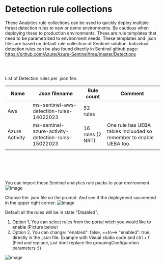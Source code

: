 <h1>Detection rule collections</h1>

These Analytics rule collections can be used to quickly deploy multiple threat detection rules to new or demo environments. Be cautious when deploying these to production environments. These are rule templates that need to be parametrized to environment needs. These templates and .json files are based on default rule collection of Sentinel solution. Individual detection rules can be also found directly in Sentinel github page: https://github.com/Azure/Azure-Sentinel/tree/master/Detections 

<br/><br/>

List of Detection rules per .json file:

<table>
   <thead>
      <tr>
         <th>Name</th>
         <th>Json filename</th>
	 <th>Rule count</th>
	 <th>Comment</th>
      </tr>
   </thead>
   <tbody>
      <tr>
         <td>Aws</td>
         <td>ms-sentinel-aws-detection-rules-14022023</td>
	 <td>52 rules</td>
	 <td></td>
      </tr>
      <tr>
         <td>Azure Activity</td>
         <td>ms-sentinel-azure-activity-detection-rules-15022023</td>
	 <td>16 rules (2 NRT)</td>
	 <td>One rule has UEBA tables incluuded so remember to enable UEBA too.</td>
      </tr>
      <tr>
         <td></td>
         <td></td>
	 <td></td>
	 <td></td>
      </tr>      
   </tbody>
</table>

<br/><br/>
<br/><br/>

You can import these Sentinel analytics rule packs to your environment.
![image](https://user-images.githubusercontent.com/81473026/218717311-8462ebcf-79aa-4806-8f8a-cb668e5d7366.png)

Choose the .json file on the prompt. And see if the deployment succeeded in the upper right corner:
![image](https://user-images.githubusercontent.com/81473026/218717424-b5f19737-9727-4062-80b7-5a635dfb47de.png)

Default all the rules will be in state "Disabled".
<ol>
    <li>Option 1, You can select rules from the portal witch you would like to enable (Picture below)</li>
    <li>Option 2, You can change: "enabled": false, ==to==> "enabled": true, directly in the .json file. Example with Visual studio code and ctrl + f (Find and replace, just dont replace the groupingConfiguration parameters :))</li>
</ol>
	
![image](https://user-images.githubusercontent.com/81473026/218717484-b42845c0-ea28-4508-8ac3-2d27435272d6.png)

